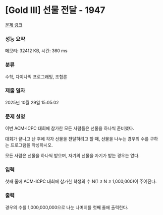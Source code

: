 # [Gold III] 선물 전달 - 1947 

[문제 링크](https://www.acmicpc.net/problem/1947) 

### 성능 요약

메모리: 32412 KB, 시간: 360 ms

### 분류

수학, 다이나믹 프로그래밍, 조합론

### 제출 일자

2025년 10월 29일 15:05:02

### 문제 설명

<p>이번 ACM-ICPC 대회에 참가한 모든 사람들은 선물을 하나씩 준비했다.</p>

<p>대회가 끝나고 난 후에 각자 선물을 전달하려고 할 때, 선물을 나누는 경우의 수를 구하는 프로그램을 작성하시오.</p>

<p>모든 사람은 선물을 하나씩 받으며, 자기의 선물을 자기가 받는 경우는 없다.</p>

### 입력 

 <p>첫째 줄에 ACM-ICPC 대회에 참가한 학생의 수 N(1 ≤ N ≤ 1,000,000)이 주어진다.</p>

### 출력 

 <p>경우의 수를 1,000,000,000으로 나눈 나머지를 첫째 줄에 출력한다.</p>

